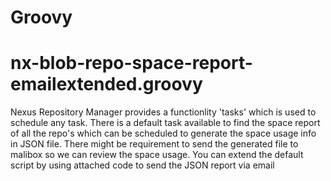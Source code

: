 # Groovy

# **nx-blob-repo-space-report-emailextended.groovy**

Nexus Repository Manager provides a functionlity 'tasks' which is used to schedule any task.
There is a default task available to find the space report of all the repo's which can be scheduled to generate the space usage info in JSON file.
There might be requirement to send the generated file to malibox so we can review the space usage.
You can extend the default script by using attached code to send the JSON report via email
